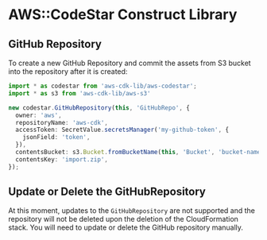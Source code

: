 # AWS::CodeStar Construct Library


## GitHub Repository

To create a new GitHub Repository and commit the assets from S3 bucket into the repository after it is created:

```ts
import * as codestar from 'aws-cdk-lib/aws-codestar';
import * as s3 from 'aws-cdk-lib/aws-s3'

new codestar.GitHubRepository(this, 'GitHubRepo', {
  owner: 'aws',
  repositoryName: 'aws-cdk',
  accessToken: SecretValue.secretsManager('my-github-token', {
    jsonField: 'token',
  }),
  contentsBucket: s3.Bucket.fromBucketName(this, 'Bucket', 'bucket-name'),
  contentsKey: 'import.zip',
});
```

## Update or Delete the GitHubRepository

At this moment, updates to the `GitHubRepository` are not supported and the repository will not be deleted upon the deletion of the CloudFormation stack. You will need to update or delete the GitHub repository manually. 

